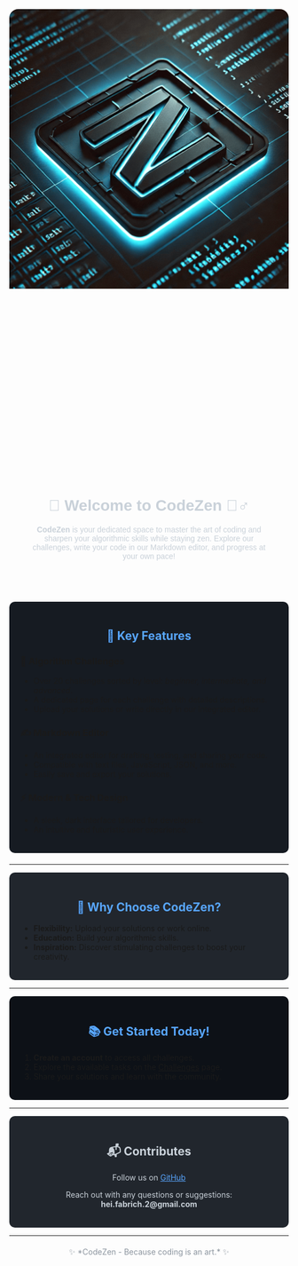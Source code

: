 
<div style="width: 100%; height: 20vh; overflow: hidden; border-radius: 1rem; " class="w-full h-[20vh] overflow-hidden">
<img src="./zen.png" class="w-full"/>
</div>
<div align="center" style="padding: 40px; border-radius: 10px; color: #c9d1d9; font-family: Arial, sans-serif;">

# 🚀 **Welcome to CodeZen** 🧘‍♂️

**CodeZen** is your dedicated space to master the art of coding and sharpen your algorithmic skills while staying zen. Explore our challenges, write your code in our Markdown editor, and progress at your own pace!

</div>

<div style="background-color: #161b22; padding: 20px; border-radius: 10px; margin: 20px 0;">
<h2 align="center" style="color: #58a6ff;">🌟 Key Features</h2>

### 📝 **Algorithm Challenges**
- Over 20 challenges sorted by level: *beginner, intermediate, and advanced*.
- A dedicated page for each challenge with detailed descriptions.
- Upload your solutions or write directly in our integrated editor.

### ✍️ **Markdown Editor**
- An integrated editor for drafting, testing, and sharing your code.
- Compatible with text files, JavaScript, JSON, and more.
- Easily save and export your solutions.

### ⚡ **Modern & Tech Design**
- A sleek, dark interface tailored for developers.
- An intuitive and futuristic user experience.

</div>

---

<div style="background-color: #21262d; padding: 20px; border-radius: 10px;">
<h2 align="center" style="color: #58a6ff;">🎯 Why Choose CodeZen?</h2>

- **Flexibility:** Upload your solutions or work online.
- **Education:** Build your algorithmic skills.
- **Inspiration:** Discover stimulating challenges to boost your creativity.

</div>

---

<div style="background-color: #0d1117; padding: 20px; border-radius: 10px;">
<h2 align="center" style="color: #58a6ff;">📚 Get Started Today!</h2>

1. **Create an account** to access all challenges.
2. Explore the available tasks on the [Challenges](/js-playground/training) page.
3. Share your solutions and learn with the community.

</div>

---

<div align="center" style="background-color: #21262d; padding: 20px; border-radius: 10px; color: #c9d1d9;">
<h2>📬 Contributes</h2>
<p>Follow us on <a href="https://github.com/tinkererPlayground/codeZen" target="_blank" style="color: #58a6ff;">GitHub</a></p>
<p>Reach out with any questions or suggestions: <strong>hei.fabrich.2@gmail.com</strong></p>
</div>

---

<div align="center" style="margin-top: 20px; color: #8b949e;">
✨ *CodeZen - Because coding is an art.* ✨
</div>
